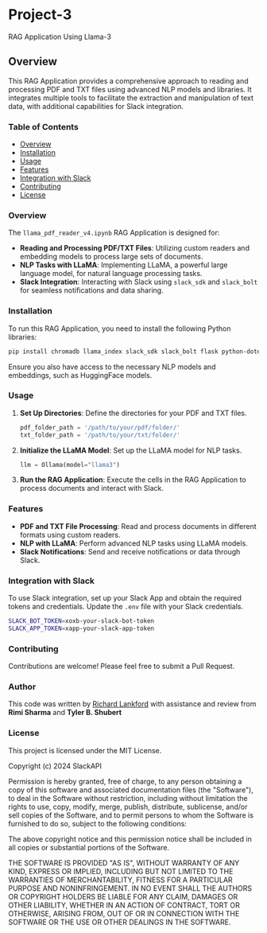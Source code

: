 # Project-3
RAG Application Using Llama-3


## Overview

This RAG Application provides a comprehensive approach to reading and processing PDF and TXT files using advanced NLP models and libraries. It integrates multiple tools to facilitate the extraction and manipulation of text data, with additional capabilities for Slack integration.

### Table of Contents

- [Overview](#overview)
- [Installation](#installation)
- [Usage](#usage)
- [Features](#features)
- [Integration with Slack](#integration-with-slack)
- [Contributing](#contributing)
- [License](#license)

### Overview

The `llama_pdf_reader_v4.ipynb` RAG Application is designed for:

- **Reading and Processing PDF/TXT Files**: Utilizing custom readers and embedding models to process large sets of documents.
- **NLP Tasks with LLaMA**: Implementing LLaMA, a powerful large language model, for natural language processing tasks.
- **Slack Integration**: Interacting with Slack using `slack_sdk` and `slack_bolt` for seamless notifications and data sharing.

### Installation

To run this RAG Application, you need to install the following Python libraries:

```bash
pip install chromadb llama_index slack_sdk slack_bolt flask python-dotenv
```

Ensure you also have access to the necessary NLP models and embeddings, such as HuggingFace models.

### Usage

1. **Set Up Directories**: Define the directories for your PDF and TXT files.
   ```python
   pdf_folder_path = '/path/to/your/pdf/folder/'
   txt_folder_path = '/path/to/your/txt/folder/'
   ```
   
2. **Initialize the LLaMA Model**: Set up the LLaMA model for NLP tasks.
   ```python
   llm = Ollama(model="llama3")
   ```

3. **Run the RAG Application**: Execute the cells in the RAG Application to process documents and interact with Slack.

### Features

- **PDF and TXT File Processing**: Read and process documents in different formats using custom readers.
- **NLP with LLaMA**: Perform advanced NLP tasks using LLaMA models.
- **Slack Notifications**: Send and receive notifications or data through Slack.

### Integration with Slack

To use Slack integration, set up your Slack App and obtain the required tokens and credentials. Update the `.env` file with your Slack credentials.

```bash
SLACK_BOT_TOKEN=xoxb-your-slack-bot-token
SLACK_APP_TOKEN=xapp-your-slack-app-token
```

### Contributing

Contributions are welcome! Please feel free to submit a Pull Request.

### Author
This code was written by [Richard Lankford](https://github.com/rwlankford/Project-3) with assistance and review from **Rimi Sharma** and **Tyler B. Shubert**

### License

This project is licensed under the MIT License.

Copyright (c) 2024 SlackAPI

Permission is hereby granted, free of charge, to any person obtaining a copy
of this software and associated documentation files (the "Software"), to deal
in the Software without restriction, including without limitation the rights
to use, copy, modify, merge, publish, distribute, sublicense, and/or sell
copies of the Software, and to permit persons to whom the Software is
furnished to do so, subject to the following conditions:

The above copyright notice and this permission notice shall be included in all
copies or substantial portions of the Software.

THE SOFTWARE IS PROVIDED "AS IS", WITHOUT WARRANTY OF ANY KIND, EXPRESS OR
IMPLIED, INCLUDING BUT NOT LIMITED TO THE WARRANTIES OF MERCHANTABILITY,
FITNESS FOR A PARTICULAR PURPOSE AND NONINFRINGEMENT. IN NO EVENT SHALL THE
AUTHORS OR COPYRIGHT HOLDERS BE LIABLE FOR ANY CLAIM, DAMAGES OR OTHER
LIABILITY, WHETHER IN AN ACTION OF CONTRACT, TORT OR OTHERWISE, ARISING FROM,
OUT OF OR IN CONNECTION WITH THE SOFTWARE OR THE USE OR OTHER DEALINGS IN THE
SOFTWARE.
